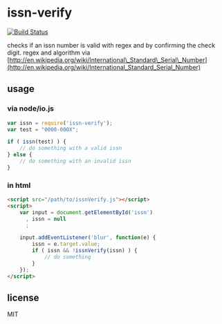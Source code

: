 # issn-verify

[![Build Status](https://travis-ci.org/malantonio/issn-verify.svg)](https://travis-ci.org/malantonio/issn-verify)

checks if an issn number is valid with regex and by confirming the check digit. regex and algorithm via [http://en.wikipedia.org/wiki/International\_Standard\_Serial\_Number](http://en.wikipedia.org/wiki/International_Standard_Serial_Number)

## usage

### via node/io.js

```javascript
var issn = require('issn-verify');
var test = "0000-000X";

if ( issn(test) ) {
    // do something with a valid issn
} else {
    // do something with an invalid issn
}
```

### in html
```html
<script src="/path/to/issnVerify.js"></script>
<script>
    var input = document.getElementById('issn')
      , issn = null
      ;

    input.addEventListener('blur', function(e) {
        issn = e.target.value;
        if ( issn && !issnVerify(issn) ) {
            // do something
        }
    });
</script>
```

## license
MIT
